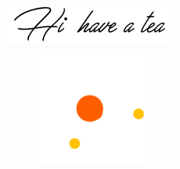 ###                                                   

<h2 align="center">
  <img src="hi.png" />
</h2>
<p align="center">
  <img src="loading.gif" />
</p>

